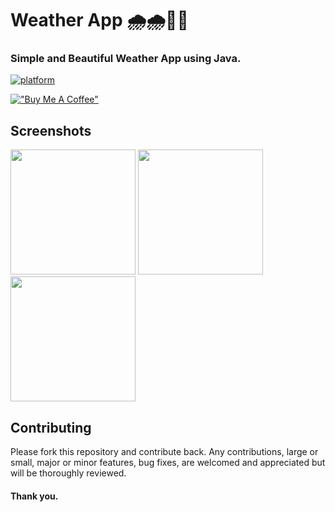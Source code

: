 
# Weather App 🌧️🌧️💙💙
### Simple and Beautiful Weather App using Java.

[![platform](https://img.shields.io/badge/platform-Android-brightgreen.svg?style=flat)](https://www.android.com)

[!["Buy Me A Coffee"](https://www.buymeacoffee.com/assets/img/custom_images/orange_img.png)](https://www.buymeacoffee.com/aniketjain)

## Screenshots

<p float="left">
	<img src="https://github.com/dev-aniketj/Weather-App/blob/master/SS/gif1.gif" width="200"/>
	<img src="https://github.com/dev-aniketj/Weather-App/blob/master/SS/image1.jpg" width="200"/>
	<img src="https://github.com/dev-aniketj/Weather-App/blob/master/SS/image2.jpg" width="200"/>
</p>

## Contributing

Please fork this repository and contribute back. Any contributions, large or small, major or minor features, bug fixes, are welcomed and appreciated but will be thoroughly reviewed.
#### Thank you.
